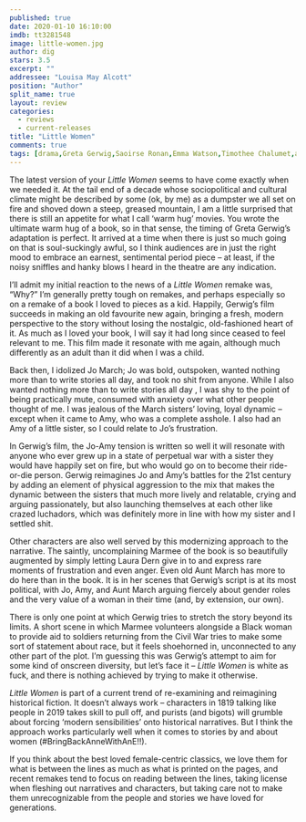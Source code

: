 ```yaml
---
published: true
date: 2020-01-10 16:10:00
imdb: tt3281548
image: little-women.jpg
author: dig
stars: 3.5
excerpt: ""
addressee: "Louisa May Alcott"
position: "Author"
split_name: true
layout: review
categories: 
  - reviews
  - current-releases
title: "Little Women"
comments: true
tags: [drama,Greta Gerwig,Saoirse Ronan,Emma Watson,Timothee Chalumet,adaptation]
---
```

The latest version of your _Little Women_ seems to have come exactly when we needed it. At the tail end of a decade whose sociopolitical and cultural climate might be described by some (ok, by me) as a dumpster we all set on fire and shoved down a steep, greased mountain, I am a little surprised that there is still an appetite for what I call ‘warm hug’ movies. You wrote the ultimate warm hug of a book, so in that sense, the timing of Greta Gerwig’s adaptation is perfect. It arrived at a time when there is just so much going on that is soul-suckingly awful, so I think audiences are in just the right mood to embrace an earnest, sentimental period piece – at least, if the noisy sniffles and hanky blows I heard in the theatre are any indication. 

I’ll admit my initial reaction to the news of a _Little Women_ remake was, “Why?” I’m generally pretty tough on remakes, and perhaps especially so on a remake of a book I loved to pieces as a kid. Happily, Gerwig’s film succeeds in making an old favourite new again, bringing a fresh, modern perspective to the story without losing the nostalgic, old-fashioned heart of it. As much as I loved your book, I will say it had long since ceased to feel relevant to me. This film made it resonate with me again, although much differently as an adult than it did when I was a child. 

Back then, I idolized Jo March; Jo was bold, outspoken, wanted nothing more than to write stories all day, and took no shit from anyone. While I also  wanted nothing more than to write stories all day , I was shy to the point of being practically mute, consumed with anxiety over what other people thought of me. I was jealous of the March sisters’ loving, loyal dynamic – except when it came to Amy, who was a complete asshole. I also had an Amy of a little sister, so I could relate to Jo’s frustration. 

In Gerwig’s film, the Jo-Amy tension is written so well it will resonate with anyone who ever grew up in a state of perpetual war with a sister they would have happily set on fire, but who would go on to become their ride-or-die person. Gerwig reimagines Jo and Amy’s battles for the 21st century by adding an element of physical aggression to the mix that makes the dynamic between the sisters that much more lively and relatable, crying and arguing passionately, but also launching themselves at each other like crazed luchadors, which was definitely more in line with how my sister and I settled shit. 

Other characters are also well served by this modernizing approach to the narrative. The saintly, uncomplaining Marmee of the book is so beautifully augmented by simply letting Laura Dern give in to and express rare moments of frustration and even anger. Even old Aunt March has more to do here than in the book. It is in her scenes that Gerwig’s script is at its most political, with Jo, Amy, and Aunt March arguing fiercely about gender roles and the very value of a woman in their time (and, by extension, our own).  

There is only one point at which Gerwig tries to stretch the story beyond its limits. A short scene in which Marmee volunteers alongside a Black woman to provide aid to soldiers returning from the Civil War tries to make some sort of statement about race, but it feels shoehorned in, unconnected to any other part of the plot. I’m guessing this was Gerwig’s attempt to aim for some kind of onscreen diversity, but let’s face it – _Little Women_ is white as fuck, and there is nothing achieved by trying to make it otherwise. 

_Little Women_ is part of a current trend of re-examining and reimagining historical fiction. It doesn’t always work – characters in 1819 talking like people in 2019 takes skill to pull off, and purists (and bigots) will grumble about forcing ‘modern sensibilities’ onto historical narratives. But I think the approach works particularly well when it comes to stories by and about women (#BringBackAnneWithAnE!!). 

If you think about the best loved female-centric classics, we love them for what is between the lines as much as what is printed on the pages, and recent remakes tend to focus on reading between the lines, taking license when fleshing out narratives and characters, but taking care not to make them unrecognizable from the people and stories we have loved for generations. 